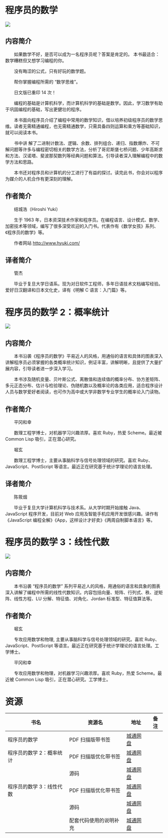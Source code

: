 # 程序员的数学

![](http://img3m3.ddimg.cn/38/29/22876463-1_u_1.jpg)

## 内容简介

　　如果数学不好，是否可以成为一名程序员呢？答案是肯定的。 本书最适合：数学糟糕但又想学习编程的你。

　　没有晦涩的公式，只有好玩的数学题。

　　帮你掌握编程所需的 “数学思维”。

　　日文版已重印 14 次！

　　编程的基础是计算机科学，而计算机科学的基础是数学。因此，学习数学有助于巩固编程的基础，写出更健壮的程序。

　　本书面向程序员介绍了编程中常用的数学知识，借以培养初级程序员的数学思维。读者无需精通编程，也无需精通数学，只需具备四则运算和乘方等基础知识，就可以阅读本书。

　　书中讲 解了二进制计数法、逻辑、余数、排列组合、递归、指数爆炸、不可解问题等许多与编程密切相关的数学方法，分析了哥尼斯堡七桥问题、少年高斯求和方法、汉诺塔、斐波那契数列等经典问题和算法。引导读者深入理解编程中的数学方法和思路。

　　本书还对程序员和计算机的分工进行了有益的探讨。读完此书，你会对以程序为媒介的人机合作有更深刻的理解。

## 作者简介

　　结城浩（Hiroshi Yuki）

　　生于 1963 年，日本资深技术作家和程序员。在编程语言、设计模式、数学、加密技术等领域，编写了很多深受欢迎的入门书。代表作有《数学女孩》系列、《程序员的数学》等。

　　作者网站 http://www.hyuki.com/

## 译者简介

　　管杰

　　毕业于复旦大学日语系。现为对日软件工程师，多年日语技术文档编写经验。爱好日汉翻译和日本文化史，译有《明解 C 语言：入门篇》等。

# 程序员的数学 2：概率统计

![](http://img3m1.ddimg.cn/86/27/23777411-1_u_5.jpg)

## 内容简介

　　本书沿袭《程序员的数学》平易近人的风格，用通俗的语言和具体的图表深入讲解程序员必须掌握的各类概率统计知识，例证丰富，讲解明晰，且提供了大量扩展内容，引导读者进一步深入学习。

　　本书涉及随机变量、贝叶斯公式、离散值和连续值的概率分布、协方差矩阵、多元正态分布、估计与检验理论、伪随机数以及概率论的各类应用，适合程序设计人员与数学爱好者阅读，也可作为高中或大学非数学专业学生的概率论入门读物。

## 作者简介

　　平冈和幸

　　数理工程学博士，对机器学习兴趣浓厚。喜欢 Ruby，热爱 Scheme。最近被 Common Lisp 吸引，正在潜心研究。

　　堀玄

　　数理工程学博士，主要从事脑科学与信号处理领域的研究。喜欢 Ruby、JavaScript、PostScript 等语言。最近正在研究基于统计学理论的语言处理。

## 译者简介

　　陈筱烟

　　毕业于复旦大学计算机科学与技术系。从大学时期开始接触 Java、JavaScript 程序开发，目前对 Web 应用及智能手机应用开发很感兴趣。译作有《JavaScript 编程全解》《App，这样设计才好卖》《两周自制脚本语言》等。

# 程序员的数学 3：线性代数

![](http://img3m3.ddimg.cn/96/33/23922753-1_u_9.jpg)

## 内容简介

　　本书沿袭 “程序员的数学” 系列平易近人的风格，用通俗的语言和具象的图表深入讲解了编程中所需的线性代数知识。内容包括向量、矩阵、行列式、秩、逆矩阵、线性方程、LU 分解、特征值、对角化、Jordan 标准型、特征值算法等。

## 作者简介

　　堀玄

　　专攻应用数学和物理, 主要从事脑科学与信号处理领域的研究。喜欢 Ruby、JavaScript、PostScript 等语言。最近正在研究基于统计学理论的语言处理。工学博士。

　　平冈和幸

　　专攻应用数学和物理，对机器学习兴趣浓厚。喜欢 Ruby，热爱 Scheme。最近被 Common Lisp 吸引，正在潜心研究。工学博士。

# 资源

|书名|资源名|地址|备注|
|---|---|---|---|
|程序员的数学|PDF 扫描版带书签|[城通网盘](https://u11215426.pipipan.com/fs/11215426-332086626)||
|程序员的数学 2：概率统计|PDF 扫描版优化带书签|[城通网盘](https://u11215426.pipipan.com/fs/11215426-332086692)||
||源码|[城通网盘](https://u11215426.pipipan.com/fs/11215426-332086396)||
|程序员的数学 3：线性代数|PDF 扫描版优化带书签|[城通网盘](https://u11215426.pipipan.com/fs/11215426-332086602)||
||源码|[城通网盘](https://u11215426.pipipan.com/fs/11215426-332086606)||
||配套代码使用的说明补充|[城通网盘](https://u11215426.pipipan.com/fs/11215426-332086605)||

